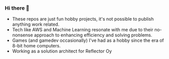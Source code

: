 ### Hi there 👋

-  These repos are just fun hobby projects, it's not possible to publish anything work related.
-  Tech like AWS and Machine Learning resonate with me due to their no-nonsense approach to enhancing efficiency and solving problems.
-  Games (and gamedev occasionally) I've had as a hobby since the era of 8-bit home computers.
-  Working as a solution architect for Reflector Oy
